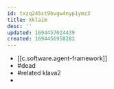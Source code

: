 ```yaml
---
id: txzq245st9bvgw4nyp1ymz3
title: Xklaim
desc: ''
updated: 1694457024439
created: 1694456958282
---
```


- [[c.software.agent-framework]]
- #dead
- #related klava2
- 